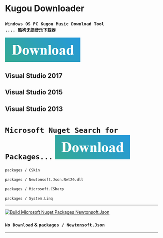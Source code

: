 # Kugou Downloader
### `Windows OS PC Kugou Music Download Tool                   .... 酷狗无损音乐下载器`

 [![Build Kugou Downloader](https://raw.githubusercontent.com/CreateDownloader/KugouDownloader/master/Download.PNG)](https://github.com/CreateDownloader/KugouDownloader/releases/tag/Release)
## Visual Studio 2017
## Visual Studio 2015
## Visual Studio 2013

# `Microsoft Nuget Search for Packages...`  [![Build Microsoft Nuget Packages](https://raw.githubusercontent.com/CreateDownloader/KugouDownloader/master/Download.PNG)](https://www.nuget.org/packages)

`packages / CSkin`

`packages / Newtonsoft.Json.Net20.dll `

`packages / Microsoft.CSharp`

`packages / System.Linq`

***

[![Build Microsoft Nuget Packages Newtonsoft.Json](https://www.newtonsoft.com/content/images/nugeticon.png)](https://www.nuget.org/packages/Newtonsoft.Json/)  

### `No Download` & `packages / Newtonsoft.Json`  

***
